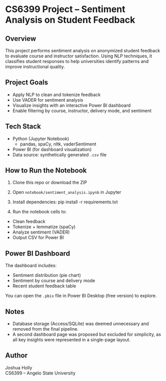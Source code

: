 # CS6399 Project – Sentiment Analysis on Student Feedback

## Overview

This project performs sentiment analysis on anonymized student feedback to evaluate course and instructor satisfaction. Using NLP techniques, it classifies student responses to help universities identify patterns and improve instructional quality.

## Project Goals

- Apply NLP to clean and tokenize feedback
- Use VADER for sentiment analysis
- Visualize insights with an interactive Power BI dashboard
- Enable filtering by course, instructor, delivery mode, and sentiment

## Tech Stack

- Python (Jupyter Notebook)
  - pandas, spaCy, nltk, vaderSentiment
- Power BI (for dashboard visualization)
- Data source: synthetically generated `.csv` file

## How to Run the Notebook

1. Clone this repo or download the ZIP
2. Open `notebook/sentiment_analysis.ipynb` in Jupyter
3. Install dependencies: pip install -r requirements.txt

4. Run the notebook cells to:
- Clean feedback
- Tokenize + lemmatize (spaCy)
- Analyze sentiment (VADER)
- Output CSV for Power BI

## Power BI Dashboard

The dashboard includes:
- Sentiment distribution (pie chart)
- Sentiment by course and delivery mode
- Recent student feedback table

You can open the `.pbix` file in Power BI Desktop (free version) to explore.

## Notes

- Database storage (Access/SQLite) was deemed unnecessary and removed from the final pipeline.
- A second dashboard page was proposed but excluded for simplicity, as all key insights were represented in a single-page layout.

## Author

Joshua Holly  
CS6399 – Angelo State University